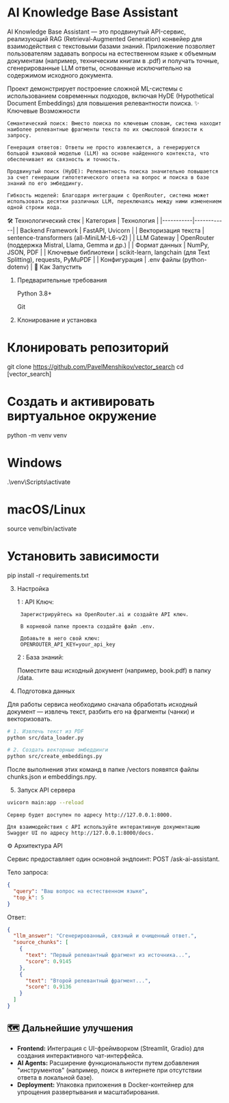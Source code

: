 # AI Knowledge Base Assistant

AI Knowledge Base Assistant — это продвинутый API-сервис, реализующий RAG (Retrieval-Augmented Generation) конвейер для взаимодействия с текстовыми базами знаний. Приложение позволяет пользователям задавать вопросы на естественном языке к объемным документам (например, техническим книгам в .pdf) и получать точные, сгенерированные LLM ответы, основанные исключительно на содержимом исходного документа.

Проект демонстрирует построение сложной ML-системы с использованием современных подходов, включая HyDE (Hypothetical Document Embeddings) для повышения релевантности поиска.
✨ Ключевые Возможности

    Семантический поиск: Вместо поиска по ключевым словам, система находит наиболее релевантные фрагменты текста по их смысловой близости к запросу.

    Генерация ответов: Ответы не просто извлекаются, а генерируются большой языковой моделью (LLM) на основе найденного контекста, что обеспечивает их связность и точность.

    Продвинутый поиск (HyDE): Релевантность поиска значительно повышается за счет генерации гипотетического ответа на вопрос и поиска в базе знаний по его эмбеддингу.

    Гибкость моделей: Благодаря интеграции с OpenRouter, система может использовать десятки различных LLM, переключаясь между ними изменением одной строки кода.

🛠 Технологический стек
| Категория | Технология |
|-----------|------------|
| Backend Framework | FastAPI, Uvicorn |
| Векторизация текста | sentence-transformers (all-MiniLM-L6-v2) |
| LLM Gateway | OpenRouter (поддержка Mistral, Llama, Gemma и др.) |
| Формат данных | NumPy, JSON, PDF |
| Ключевые библиотеки | scikit-learn, langchain (для Text Splitting), requests, PyMuPDF |
| Конфигурация | .env файлы (python-dotenv) |
🚀 Как Запустить
1. Предварительные требования

    Python 3.8+

    Git

2. Клонирование и установка
# Клонировать репозиторий
git clone https://github.com/PavelMenshikov/vector_search
cd [vector_search]

# Создать и активировать виртуальное окружение
python -m venv venv
# Windows
.\venv\Scripts\activate
# macOS/Linux
source venv/bin/activate

# Установить зависимости
pip install -r requirements.txt

3. Настройка

    1 : API Ключ:

        Зарегистрируйтесь на OpenRouter.ai и создайте API ключ.

        В корневой папке проекта создайте файл .env.

        Добавьте в него свой ключ:
        OPENROUTER_API_KEY=your_api_key

    2 : База знаний:

    Поместите ваш исходный документ (например, book.pdf) в папку /data.   
4. Подготовка данных

Для работы сервиса необходимо сначала обработать исходный документ — извлечь текст, разбить его на фрагменты (чанки) и векторизовать.
```bash
# 1. Извлечь текст из PDF
python src/data_loader.py

# 2. Создать векторные эмбеддинги
python src/create_embeddings.py
```

После выполнения этих команд в папке /vectors появятся файлы chunks.json и embeddings.npy.    

5. Запуск API сервера

```bash
uvicorn main:app --reload
```

    Сервер будет доступен по адресу http://127.0.0.1:8000.

    Для взаимодействия с API используйте интерактивную документацию Swagger UI по адресу http://127.0.0.1:8000/docs.

⚙️ Архитектура API

Сервис предоставляет один основной эндпоинт: POST /ask-ai-assistant.

Тело запроса:
```json
{
  "query": "Ваш вопрос на естественном языке",
  "top_k": 5
}
```

Ответ:
```json
{
  "llm_answer": "Сгенерированный, связный и очищенный ответ.",
  "source_chunks": [
    {
      "text": "Первый релевантный фрагмент из источника...",
      "score": 0.9145
    },
    {
      "text": "Второй релевантный фрагмент...",
      "score": 0.9136
    }
  ]
}
```

## 🗺 Дальнейшие улучшения
- **Frontend:** Интеграция с UI-фреймворком (Streamlit, Gradio) для создания интерактивного чат-интерфейса.
- **AI Agents:** Расширение функциональности путем добавления "инструментов" (например, поиск в интернете при отсутствии ответа в локальной базе).
- **Deployment:** Упаковка приложения в Docker-контейнер для упрощения развертывания и масштабирования.

    